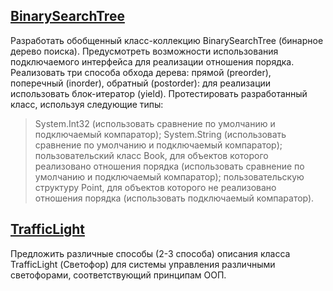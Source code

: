 ## [BinarySearchTree](https://github.com/akimlyubchenko/Training-Summer-Express-2018/tree/master/NET.S.2018.Lyubchenko.16/BinarySearchTree)
 Разработать обобщенный класс-коллекцию BinarySearchTree (бинарное дерево поиска). Предусмотреть возможности использования подключаемого интерфейса для реализации отношения порядка. Реализовать три способа обхода дерева: прямой (preorder), поперечный (inorder), обратный (postorder): для реализации использовать блок-итератор (yield). Протестировать разработанный класс, используя следующие типы:
> System.Int32 (использовать сравнение по умолчанию и подключаемый компаратор);
> System.String (использовать сравнение по умолчанию и подключаемый компаратор);
> пользовательский класс Book, для объектов которого реализовано отношения порядка (использовать сравнение по умолчанию и подключаемый компаратор);
> пользовательскую структуру Point, для объектов которого не реализовано отношения порядка (использовать подключаемый компаратор).

## [TrafficLight](https://github.com/akimlyubchenko/Training-Summer-Express-2018/tree/master/NET.S.2018.Lyubchenko.16/TrafficLight)
Предложить различные способы (2-3 способа) описания класса TrafficLight (Светофор) для системы управления различными светофорами, соответствующий принципам ООП.
